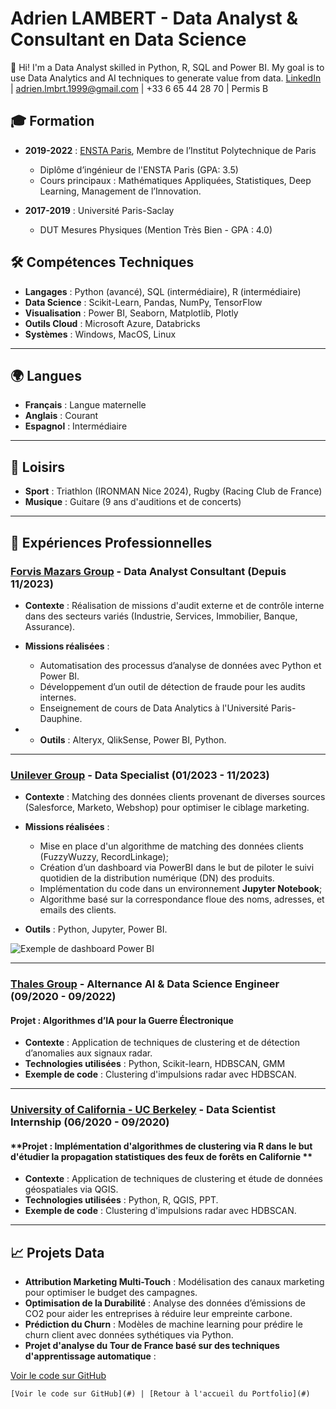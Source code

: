 # Adrien LAMBERT - Data Analyst & Consultant en Data Science
👋 Hi! I'm a Data Analyst skilled in Python, R, SQL and Power BI. 
My goal is to use Data Analytics and AI techniques to generate value from data.
[LinkedIn](https://www.linkedin.com/in/adrienlambert1) | adrien.lmbrt.1999@gmail.com | +33 6 65 44 28 70 | Permis B

## 🎓 Formation
- **2019-2022** : [ENSTA Paris](https://www.ensta-paris.fr/), Membre de l’Institut Polytechnique de Paris
  - Diplôme d’ingénieur de l'ENSTA Paris (GPA: 3.5)
  - Cours principaux : Mathématiques Appliquées, Statistiques, Deep Learning, Management de l’Innovation.
 
- **2017-2019** : Université Paris-Saclay
  - DUT Mesures Physiques (Mention Très Bien - GPA : 4.0)

## 🛠️ Compétences Techniques
- **Langages** : Python (avancé), SQL (intermédiaire), R (intermédiaire)
- **Data Science** : Scikit-Learn, Pandas, NumPy, TensorFlow
- **Visualisation** : Power BI, Seaborn, Matplotlib, Plotly
- **Outils Cloud** : Microsoft Azure, Databricks
- **Systèmes** : Windows, MacOS, Linux

---

## 🌍 Langues
- **Français** : Langue maternelle
- **Anglais** : Courant
- **Espagnol** : Intermédiaire

---

## 🏅 Loisirs
- **Sport** : Triathlon (IRONMAN Nice 2024), Rugby (Racing Club de France)
- **Musique** : Guitare (9 ans d'auditions et de concerts)

---

## 💼 Expériences Professionnelles

### [Forvis Mazars Group](https://www.forvismazars.com/fr/fr) - **Data Analyst Consultant** (Depuis 11/2023)
- **Contexte** : Réalisation de missions d'audit externe et de contrôle interne dans des secteurs variés (Industrie, Services, Immobilier, Banque, Assurance).

- **Missions réalisées** :
  - Automatisation des processus d’analyse de données avec Python et Power BI.
  - Développement d’un outil de détection de fraude pour les audits internes.
  - Enseignement de cours de Data Analytics à l'Université Paris-Dauphine.
 
- - **Outils** : Alteryx, QlikSense, Power BI, Python.

---
### [Unilever Group](https://www.unilever.fr/) - **Data Specialist** (01/2023 - 11/2023)

- **Contexte** : Matching des données clients provenant de diverses sources (Salesforce, Marketo, Webshop) pour optimiser le ciblage marketing.

- **Missions réalisées** :
  - Mise en place d'un algorithme de matching des données clients (FuzzyWuzzy, RecordLinkage);
  - Création d’un dashboard via PowerBI dans le but de piloter le suivi quotidien de la distribution numérique (DN) des produits.
  - Implémentation du code dans un environnement **Jupyter Notebook**;
  - Algorithme basé sur la correspondance floue des noms, adresses, et emails des clients.
-  **Outils** : Python, Jupyter, Power BI.

![Exemple de dashboard Power BI](path/to/dashboard-image.png)

---

### [Thales Group](https://www.thalesgroup.com/fr) - **Alternance AI & Data Science Engineer** (09/2020 - 09/2022)

#### **Projet : Algorithmes d’IA pour la Guerre Électronique**
- **Contexte** : Application de techniques de clustering et de détection d’anomalies aux signaux radar.
- **Technologies utilisées** : Python, Scikit-learn, HDBSCAN, GMM
- **Exemple de code** : Clustering d'impulsions radar avec HDBSCAN.

---

### [University of California - UC Berkeley](https://www.thalesgroup.com/fr) - **Data Scientist Internship** (06/2020 - 09/2020)

#### **Projet : Implémentation d'algorithmes de clustering via R dans le but d'étudier la propagation statistiques des feux de forêts en Californie **
- **Contexte** : Application de techniques de clustering et étude de données géospatiales via QGIS.
- **Technologies utilisées** : Python, R, QGIS, PPT.
- **Exemple de code** : Clustering d'impulsions radar avec HDBSCAN.
---

## 📈 Projets Data
- **Attribution Marketing Multi-Touch** : Modélisation des canaux marketing pour optimiser le budget des campagnes.
- **Optimisation de la Durabilité** : Analyse des données d’émissions de CO2 pour aider les entreprises à réduire leur empreinte carbone.
- **Prédiction du Churn** : Modèles de machine learning pour prédire le churn client avec données sythétiques via Python.
- **Projet d'analyse du Tour de France basé sur des techniques d'apprentissage automatique** : 

[Voir le code sur GitHub](https://github.com/adrienlambert)
```
[Voir le code sur GitHub](#) | [Retour à l'accueil du Portfolio](#)
